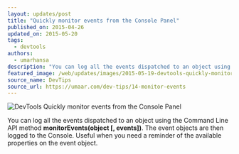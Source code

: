 ```yaml
---
layout: updates/post
title: "Quickly monitor events from the Console Panel"
published_on: 2015-04-26
updated_on: 2015-05-20
tags:
  - devtools
authors:
  - umarhansa
description: "You can log all the events dispatched to an object using the Command Line API method <strong>monitorEvents(object [, events])</strong>."
featured_image: /web/updates/images/2015-05-19-devtools-quickly-monitor-events-from-the-console-panel/monitor-events.gif
source_name: DevTips
source_url: https://umaar.com/dev-tips/14-monitor-events
---
```

<img src="/web/updates/images/2015-05-19-devtools-quickly-monitor-events-from-the-console-panel/monitor-events.gif" alt="DevTools Quickly monitor events from the Console Panel">

You can log all the events dispatched to an object using the Command Line API method <strong>monitorEvents(object [, events])</strong>. The event objects are then logged to the Console. Useful when you need a reminder of the available properties on the event object.﻿
